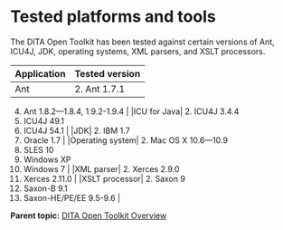 # Tested platforms and tools

The DITA Open Toolkit has been tested against certain versions of Ant, ICU4J, JDK, operating systems, XML parsers, and XSLT processors.

|Application|Tested version|
|-----------|--------------|
|Ant|  2.  Ant 1.7.1
 4.  Ant 1.8.2—1.8.4, 1.9.2-1.9.4
  |
|ICU for Java|  2.  ICU4J 3.4.4
 4.  ICU4J 49.1
 6.  ICU4J 54.1
  |
|JDK|  2.  IBM 1.7
 4.  Oracle 1.7
  |
|Operating system|  2.  Mac OS X 10.6—10.9
 4.  SLES 10
 6.  Windows XP
 8.  Windows 7
  |
|XML parser|  2.  Xerces 2.9.0
 4.  Xerces 2.11.0
  |
|XSLT processor|  2.  Saxon 9
 4.  Saxon-B 9.1
 6.  Saxon-HE/PE/EE 9.5-9.6
  |

**Parent topic:** [DITA Open Toolkit Overview](../user-guide/overview-of-dita-ot.md)

